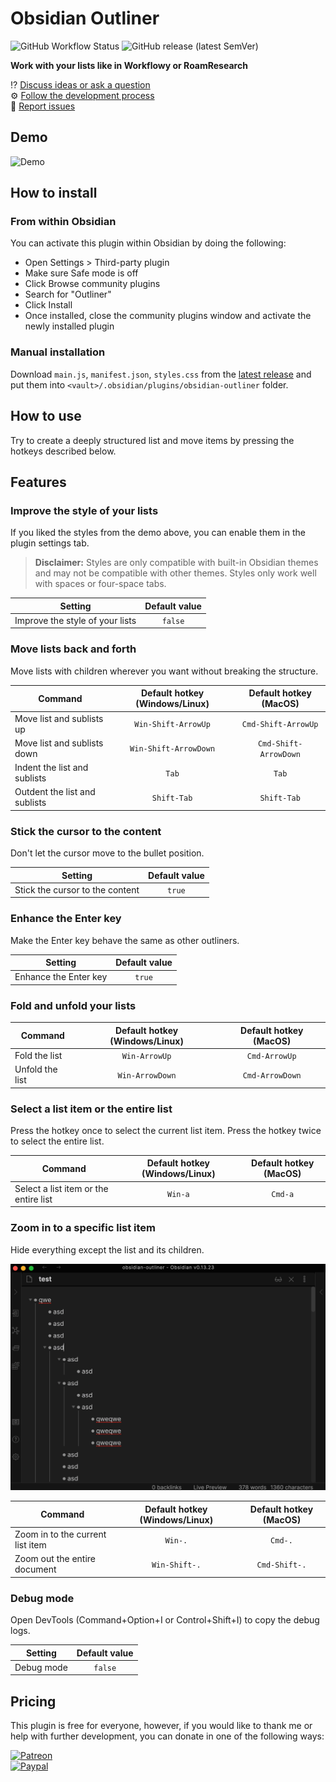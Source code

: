 # Obsidian Outliner

![GitHub Workflow Status](https://img.shields.io/github/workflow/status/vslinko/obsidian-outliner/Release?logo=github&style=for-the-badge)
![GitHub release (latest SemVer)](https://img.shields.io/github/v/release/vslinko/obsidian-outliner?style=for-the-badge&sort=semver)

**Work with your lists like in Workflowy or RoamResearch**

⁉️ [Discuss ideas or ask a question](https://github.com/vslinko/obsidian-outliner/discussions)<br>
⚙️ [Follow the development process](https://github.com/vslinko/obsidian-outliner/projects/1)<br>
🐛 [Report issues](https://github.com/vslinko/obsidian-outliner/issues)

## Demo

![Demo](https://raw.githubusercontent.com/vslinko/obsidian-outliner/main/demo.gif)

## How to install

### From within Obsidian

You can activate this plugin within Obsidian by doing the following:

- Open Settings > Third-party plugin
- Make sure Safe mode is off
- Click Browse community plugins
- Search for "Outliner"
- Click Install
- Once installed, close the community plugins window and activate the newly installed plugin

### Manual installation

Download `main.js`, `manifest.json`, `styles.css` from the [latest release](https://github.com/vslinko/obsidian-outliner/releases/latest) and put them into `<vault>/.obsidian/plugins/obsidian-outliner` folder.

## How to use

Try to create a deeply structured list and move items by pressing the hotkeys described below.

## Features

### Improve the style of your lists

If you liked the styles from the demo above, you can enable them in the plugin settings tab.

> **Disclaimer:** Styles are only compatible with built-in Obsidian themes and may not be compatible with other themes. Styles only work well with spaces or four-space tabs.

| Setting                         | Default value |
| ------------------------------- | :-----------: |
| Improve the style of your lists |    `false`    |

### Move lists back and forth

Move lists with children wherever you want without breaking the structure.

| Command                       | Default hotkey (Windows/Linux) | Default hotkey (MacOS) |
| ----------------------------- | :----------------------------: | :--------------------: |
| Move list and sublists up     |      `Win-Shift-ArrowUp`       |  `Cmd-Shift-ArrowUp`   |
| Move list and sublists down   |     `Win-Shift-ArrowDown`      | `Cmd-Shift-ArrowDown`  |
| Indent the list and sublists  |             `Tab`              |         `Tab`          |
| Outdent the list and sublists |          `Shift-Tab`           |      `Shift-Tab`       |

### Stick the cursor to the content

Don't let the cursor move to the bullet position.

| Setting                         | Default value |
| ------------------------------- | :-----------: |
| Stick the cursor to the content |    `true`     |

### Enhance the Enter key

Make the Enter key behave the same as other outliners.

| Setting               | Default value |
| --------------------- | :-----------: |
| Enhance the Enter key |    `true`     |

### Fold and unfold your lists

| Command         | Default hotkey (Windows/Linux) | Default hotkey (MacOS) |
| --------------- | :----------------------------: | :--------------------: |
| Fold the list   |         `Win-ArrowUp`          |     `Cmd-ArrowUp`      |
| Unfold the list |        `Win-ArrowDown`         |    `Cmd-ArrowDown`     |

### Select a list item or the entire list

Press the hotkey once to select the current list item. Press the hotkey twice to select the entire list.

| Command                               | Default hotkey (Windows/Linux) | Default hotkey (MacOS) |
| ------------------------------------- | :----------------------------: | :--------------------: |
| Select a list item or the entire list |            `Win-a`             |        `Cmd-a`         |

### Zoom in to a specific list item

Hide everything except the list and its children.

![Zoom Demo](https://raw.githubusercontent.com/vslinko/obsidian-outliner/main/demo2.gif)

| Command                          | Default hotkey (Windows/Linux) | Default hotkey (MacOS) |
| -------------------------------- | :----------------------------: | :--------------------: |
| Zoom in to the current list item |            `Win-.`             |        `Cmd-.`         |
| Zoom out the entire document     |         `Win-Shift-.`          |     `Cmd-Shift-.`      |

### Debug mode

Open DevTools (Command+Option+I or Control+Shift+I) to copy the debug logs.

| Setting    | Default value |
| ---------- | :-----------: |
| Debug mode |    `false`    |

## Pricing

This plugin is free for everyone, however, if you would like to thank me
or help with further development, you can donate in one of the following ways:

[![Patreon](https://img.shields.io/badge/patreon-vslinko-orange?logo=patreon&style=social)](https://patreon.com/vslinko)<br>
[![Paypal](https://img.shields.io/badge/paypal-vslinko-orange?logo=paypal&style=social)](https://www.paypal.me/vslinko)
